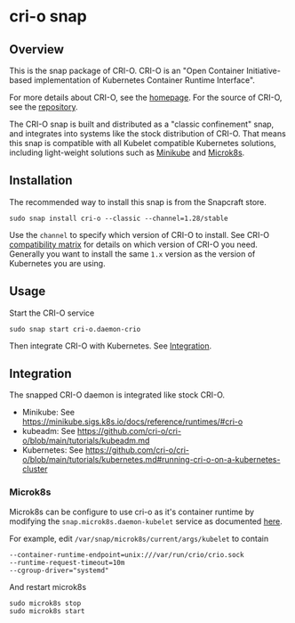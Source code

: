 # cri-o snap

## Overview
This is the snap package of CRI-O. CRI-O is an "Open Container Initiative-based implementation of Kubernetes Container Runtime Interface".

For more details about CRI-O, see the [homepage](https://cri-o.io/). For the source of CRI-O, see the [repository](https://github.com/cri-o/cri-o).

The CRI-O snap is built and distributed as a "classic confinement" snap, and integrates into systems like the stock distribution of CRI-O. That means this snap is compatible with all Kubelet compatible Kubernetes solutions, including light-weight solutions such as [Minikube](https://minikube.sigs.k8s.io/docs/) and [Microk8s](https://microk8s.io/).

## Installation
The recommended way to install this snap is from the Snapcraft store.
```
sudo snap install cri-o --classic --channel=1.28/stable
```
Use the `channel` to specify which version of CRI-O to install. See CRI-O [compatibility matrix](https://github.com/cri-o/cri-o#compatibility-matrix-cri-o--kubernetes) for details on which version of CRI-O you need. Generally you want to install the same `1.x` version as the version of Kubernetes you are using.

## Usage
Start the CRI-O service
```
sudo snap start cri-o.daemon-crio
```
Then integrate CRI-O with Kubernetes. See [Integration](#integration).

## Integration
The snapped CRI-O daemon is integrated like stock CRI-O.
* Minikube: See https://minikube.sigs.k8s.io/docs/reference/runtimes/#cri-o
* kubeadm: See https://github.com/cri-o/cri-o/blob/main/tutorials/kubeadm.md
* Kubernetes: See https://github.com/cri-o/cri-o/blob/main/tutorials/kubernetes.md#running-cri-o-on-a-kubernetes-cluster

### Microk8s
Microk8s can be configure to use cri-o as it's container runtime by modifying the `snap.microk8s.daemon-kubelet` service as documented [here](https://microk8s.io/docs/configuring-services).

For example, edit `/var/snap/microk8s/current/args/kubelet` to contain
```
--container-runtime-endpoint=unix:///var/run/crio/crio.sock
--runtime-request-timeout=10m
--cgroup-driver="systemd"
```
And restart microk8s
```
sudo microk8s stop
sudo microk8s start
```

